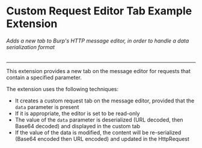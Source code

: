 Custom Request Editor Tab Example Extension
============================

###### Adds a new tab to Burp's HTTP message editor, in order to handle a data serialization format

 ---

This extension provides a new tab on the message editor for requests that contain a specified parameter.

The extension uses the following techniques:
- It creates a custom request tab on the message editor, provided that the `data` parameter is present
- If it is appropriate, the editor is set to be read-only
- The value of the `data` parameter is deserialized (URL decoded, then Base64 decoded) and displayed in the custom tab
- If the value of the data is modified, the content will be re-serialized (Base64 encoded then URL encoded) and updated in the HttpRequest